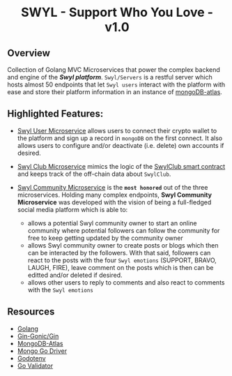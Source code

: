 <p align="center">
<br />
<h1 align="center">SWYL - Support Who You Love - v1.0</h1>
</p>

## Overview
Collection of Golang MVC Microservices that power the complex backend and engine of the ***Swyl platform***. `Swyl/Servers` is a restful server which hosts almost 50 endpoints that let `Swyl users` interact with the platform with ease and store their platform information in an instance of [mongoDB-atlas](https://www.mongodb.com/atlas).

## Highlighted Features:
- [Swyl User Microservice](https://github.com/SWYLy/servers/tree/master/swyl-users-ms) allows users to connect their crypto wallet to the platform and sign up a record in `mongoDB` on the first connect. It also allows users to configure and/or deactivate (i.e. delete) own accounts if desired.

- [Swyl Club Microservice](https://github.com/SWYLy/servers/tree/master/swyl-club-ms) mimics the logic of the [SwylClub smart contract](https://github.com/SWYLy/contracts/blob/main/contracts/v1/SwylClub.sol) and keeps track of the off-chain data about `SwylClub`.

- [Swyl Community Microservice](https://github.com/SWYLy/servers/tree/master/swyl-community-ms) is the ****`most honored`**** out of the three microservices. Holding many complex endpoints, ****Swyl Community Microservice**** was developed with the vision of being a full-fledged social media platform which is able to:
  - allows a potential Swyl community owner to start an online community where potential followers can follow the community for free to keep getting updated by the community owner
  - allows Swyl community owner to create posts or blogs which then can be interacted by the followers. With that said, followers can react to the posts with the four `Swyl emotions` (SUPPORT, BRAVO, LAUGH, FIRE), leave comment on the posts which is then can be editted and/or deleted if desired.
  - allows other users to reply to comments and also react to comments with the `Swyl emotions`
  
  
## Resources
- [Golang](https://go.dev/)
- [Gin-Gonic/Gin](https://github.com/gin-gonic/gin)
- [MongoDB-Atlas](https://www.mongodb.com/atlas)
- [Mongo Go Driver](https://www.mongodb.com/docs/drivers/go/current/)
- [Godotenv](https://github.com/joho/godotenv)
- [Go Validator](https://pkg.go.dev/github.com/go-playground/validator/v10#section-readme)
